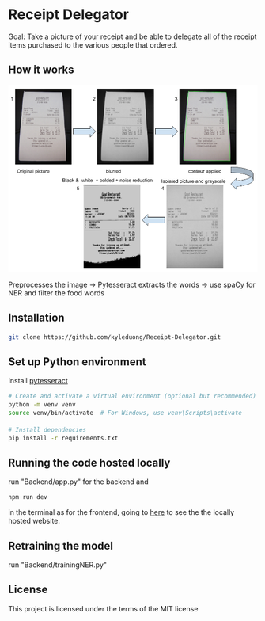 # Receipt Delegator

Goal: Take a picture of your receipt and be able to delegate all of the receipt items purchased to the various people that ordered.

## How it works

![Receipt Process](./Receipt%20Process.png)

Preprocesses the image -> Pytesseract extracts the words -> use spaCy for NER and filter the food words

## Installation
```bash
git clone https://github.com/kyleduong/Receipt-Delegator.git
```

## Set up Python environment

Install [pytesseract](https://tesseract-ocr.github.io/tessdoc/Installation.html)

```bash
# Create and activate a virtual environment (optional but recommended)
python -m venv venv
source venv/bin/activate  # For Windows, use venv\Scripts\activate

# Install dependencies
pip install -r requirements.txt
```

## Running the code hosted locally

run "Backend/app.py" for the backend and 
```bash
npm run dev
```
in the terminal as for the frontend, going to [here](https://localhost/5173) to see the the locally hosted website.

## Retraining the model

run "Backend/trainingNER.py"

## License
This project is licensed under the terms of the MIT license
